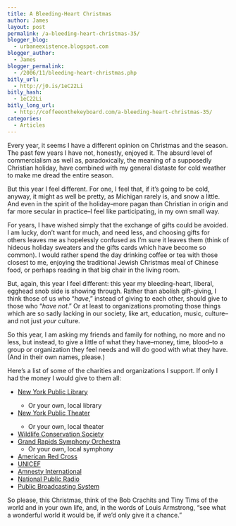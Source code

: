 ```yaml
---
title: A Bleeding-Heart Christmas
author: James
layout: post
permalink: /a-bleeding-heart-christmas-35/
blogger_blog:
  - urbaneexistence.blogspot.com
blogger_author:
  - James
blogger_permalink:
  - /2006/11/bleeding-heart-christmas.php
bitly_url:
  - http://j0.is/1eC22Li
bitly_hash:
  - 1eC22Li
bitly_long_url:
  - http://coffeeonthekeyboard.com/a-bleeding-heart-christmas-35/
categories:
  - Articles
---
```

Every year, it seems I have a different opinion on Christmas and the season. The past few years I have not, honestly, enjoyed it. The absurd level of commercialism as well as, paradoxically, the meaning of a supposedly Christian holiday, have combined with my general distaste for cold weather to make me dread the entire season.

But this year I feel different. For one, I feel that, if it&#8217;s going to be cold, anyway, it might as well be pretty, as Michigan rarely is, and snow a little. And even in the spirit of the holiday&#8211;more pagan than Christian in origin and far more secular in practice&#8211;I feel like participating, in my own small way.

For years, I have wished simply that the exchange of gifts could be avoided. I am lucky, don&#8217;t want for much, and need less, and choosing gifts for others leaves me as hopelessly confused as I&#8217;m sure it leaves them (think of hideous holiday sweaters and the gifts cards which have become so common). I would rather spend the day drinking coffee or tea with those closest to me, enjoying the traditional Jewish Christmas meal of Chinese food, or perhaps reading in that big chair in the living room.

But, again, this year I feel different: this year my bleeding-heart, liberal, egghead snob side is showing through. Rather than abolish gift-giving, I think those of us who &#8220;<span style="font-style: italic;">have</span>,&#8221; instead of giving to each other, should give to those who &#8220;<span style="font-style: italic;">have not</span>.&#8221; Or at least to organizations promoting those things which are so sadly lacking in our society, like art, education, music, culture&#8211;and not just <span style="font-style: italic;">your</span> culture.

So this year, I am asking my friends and family for nothing, no more and no less, but instead, to give a little of what they have&#8211;money, time, blood&#8211;to a group or organization they feel needs and will do good with what they have. (And in their own names, please.)

Here&#8217;s a list of some of the charities and organizations I support. If only I had the money I would give to them all:

  * [New York Public Library][1]</p> 
      * Or your own, local library
  * [New York Public Theater][2]</p> 
      * Or your own, local theater
  * [Wildlife Conservation Society][3]
  * [Grand Rapids Symphony Orchestra][4] 
      * Or your own, local symphony
  * [American Red Cross][5]
  * [UNICEF][6]
  * [Amnesty International][7]
  * [National Public Radio][8]
  * [Public Broadcasting System][9]

So please, this Christmas, think of the Bob Crachits and Tiny Tims of the world and in your own life, and, in the words of Louis Armstrong, &#8220;see what a wonderful world it would be, if we&#8217;d only give it a chance.&#8221;

 [1]: https://www2.nypl.org/support/secure/index.cfm
 [2]: http://www.publictheater.org/
 [3]: http://www.wcs.org/getinvolved/donations
 [4]: http://www.grsymphony.org/grs06.gi.donate.html
 [5]: http://www.redcross.org/donate/donate.html
 [6]: http://www.unicef.org/support/index.html
 [7]: http://web.amnesty.org/pages/donate_now
 [8]: http://www.npr.org/about/place/corpsupport/majordonor.html
 [9]: http://www.pbs.org/aboutpbs/aboutpbs_support.html